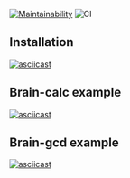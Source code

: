 [![Maintainability](https://api.codeclimate.com/v1/badges/514fdbf02b01d302bef3/maintainability)](https://codeclimate.com/github/ticktick/php-project-lvl1/maintainability)
![CI](https://github.com/ticktick/php-project-lvl1/workflows/CI/badge.svg)

## Installation
[![asciicast](https://asciinema.org/a/mMzqbRHc9HiAEIjH7hBpDD925.svg)](https://asciinema.org/a/mMzqbRHc9HiAEIjH7hBpDD925)

## Brain-calc example
[![asciicast](https://asciinema.org/a/ow4alsSe6nLq9y6B3FcwP3CTU.svg)](https://asciinema.org/a/ow4alsSe6nLq9y6B3FcwP3CTU)

## Brain-gcd example
[![asciicast](https://asciinema.org/a/DTXLJh6GJhtoPTI2mBmJZf0Ia.svg)](https://asciinema.org/a/DTXLJh6GJhtoPTI2mBmJZf0Ia)